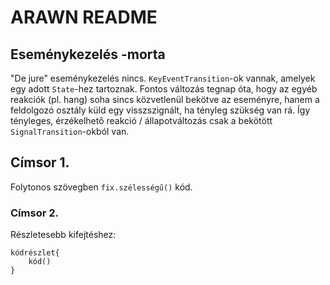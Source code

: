 ARAWN README
========================================


Eseménykezelés -morta
---------------------------------

"De jure" eseménykezelés nincs. `KeyEventTransition`-ok vannak,
amelyek egy adott `State`-hez tartoznak. Fontos változás tegnap óta,
hogy az egyéb reakciók (pl. hang) soha sincs közvetlenül bekötve
az eseményre, hanem a feldolgozó osztály küld egy visszszignált,
ha tényleg szükség van rá. Így tényleges, érzékelhető reakció /
állapotváltozás csak a bekötött `SignalTransition`-okból van.


Címsor 1.
---------

Folytonos szövegben `fix.szélességű()` kód.

### Címsor 2.

Részletesebb kifejtéshez:

    kódrészlet{
        kód()
    }













